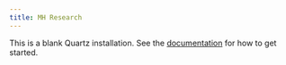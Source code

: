 ```yaml
---
title: MH Research
---
```


This is a blank Quartz installation.
See the [documentation](https://quartz.jzhao.xyz) for how to get started.
